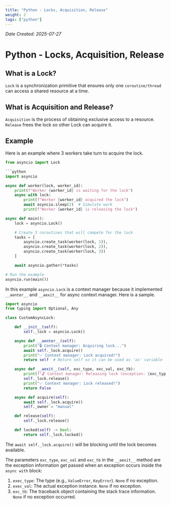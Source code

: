 ```yaml
---
title: "Python - Locks, Acquisition, Release"
weight: 2
tags: ["python"]
---
```


_Date Created: 2025-07-27_

# Python - Locks, Acquisition, Release

## What is a Lock?

`Lock` is a synchronization primitive that ensures only one `coroutine/thread` can access a shared resource at a time.

## What is Acquisition and Release?

`Acquisition` is the process of obtaining exclusive access to a resource. `Release` frees the lock so other Lock can acquire it.

## Example

Here is an example where 3 workers take turn to acquire the lock.

````python
from asyncio import Lock

```python
import asyncio

async def worker(lock, worker_id):
    print(f"Worker {worker_id} is waiting for the lock")
    async with lock:
        print(f"Worker {worker_id} acquired the lock")
        await asyncio.sleep(2)  # Simulate work
        print(f"Worker {worker_id} is releasing the lock")

async def main():
    lock = asyncio.Lock()

    # Create 3 coroutines that will compete for the lock
    tasks = [
        asyncio.create_task(worker(lock, 1)),
        asyncio.create_task(worker(lock, 2)),
        asyncio.create_task(worker(lock, 3))
    ]

    await asyncio.gather(*tasks)

# Run the example
asyncio.run(main())
````

In this example `asyncio.Lock` is a context manager because it implemented `__aenter__` and `__aexit__` for async context manager. Here is a sample.

```python
import asyncio
from typing import Optional, Any

class CustomAsyncLock:

    def __init__(self):
        self._lock = asyncio.Lock()

    async def __aenter__(self):
        print("🔒 Context manager: Acquiring lock...")
        await self._lock.acquire()
        print("✅ Context manager: Lock acquired!")
        return self  # Return self so it can be used as 'as' variable

    async def __aexit__(self, exc_type, exc_val, exc_tb):
        print(f"🔓 Context manager: Releasing lock (exception: {exc_type is not None})")
        self._lock.release()
        print("✅ Context manager: Lock released!")
        return False

    async def acquire(self):
        await self._lock.acquire()
        self._owner = "manual"

    def release(self):
        self._lock.release()

    def locked(self) -> bool:
        return self._lock.locked()

```

The `await self._lock.acquire()` will be blocking until the lock becomes available.

The parameters `exc_type`, `exc_val` and `exc_tb` in the `__aexit__` method are the exception information get passed when an exception occurs inside the `async with` block:

1. `exec_type`: The type (e.g., `ValueError`, `KeyError`). `None` if no exception.
2. `exec_val`: The actual exception instance. `None` if no exception.
3. `exc_tb`: The traceback object containing the stack trace information. `None` if no exception occurred.

